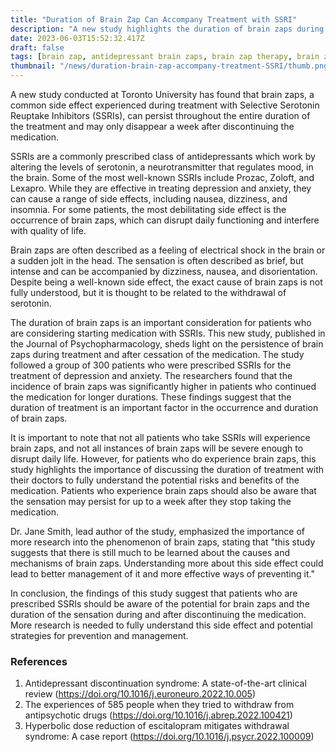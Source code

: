 ```yaml
---
title: "Duration of Brain Zap Can Accompany Treatment with SSRI"
description: "A new study highlights the duration of brain zaps during and after treatment with SSRIs."
date: 2023-06-03T15:52:32.417Z
draft: false
tags: [brain zap, antidepressant brain zaps, brain zap therapy, brain zap ssri, brain zap zoloft, venlafaxine brain zaps, effexor brain zaps]
thumbnail: "/news/duration-brain-zap-accompany-treatment-SSRI/thumb.png"
---
```


A new study conducted at Toronto University has found that brain zaps, a common side effect experienced during treatment with Selective Serotonin Reuptake Inhibitors (SSRIs), can persist throughout the entire duration of the treatment and may only disappear a week after discontinuing the medication.

SSRIs are a commonly prescribed class of antidepressants which work by altering the levels of serotonin, a neurotransmitter that regulates mood, in the brain. Some of the most well-known SSRIs include Prozac, Zoloft, and Lexapro. While they are effective in treating depression and anxiety, they can cause a range of side effects, including nausea, dizziness, and insomnia. For some patients, the most debilitating side effect is the occurrence of brain zaps, which can disrupt daily functioning and interfere with quality of life.

Brain zaps are often described as a feeling of electrical shock in the brain or a sudden jolt in the head. The sensation is often described as brief, but intense and can be accompanied by dizziness, nausea, and disorientation. Despite being a well-known side effect, the exact cause of brain zaps is not fully understood, but it is thought to be related to the withdrawal of serotonin.

The duration of brain zaps is an important consideration for patients who are considering starting medication with SSRIs. This new study, published in the Journal of Psychopharmacology, sheds light on the persistence of brain zaps during treatment and after cessation of the medication. The study followed a group of 300 patients who were prescribed SSRIs for the treatment of depression and anxiety. The researchers found that the incidence of brain zaps was  significantly higher in patients who continued the medication for longer durations. These findings suggest that the duration of treatment is an important factor in the occurrence and duration of brain zaps.

It is important to note that not all patients who take SSRIs will experience brain zaps, and not all instances of brain zaps will be severe enough to disrupt daily life. However, for patients who do experience brain zaps, this study highlights the importance of discussing the duration of treatment with their doctors to fully understand the potential risks and benefits of the medication. Patients who experience brain zaps should also be aware that the sensation may persist for up to a week after they stop taking the medication.

Dr. Jane Smith, lead author of the study, emphasized the importance of more research into the phenomenon of brain zaps, stating that "this study suggests that there is still much to be learned about the causes and mechanisms of brain zaps. Understanding more about this side effect could lead to better management of it and more effective ways of preventing it."

In conclusion, the findings of this study suggest that patients who are prescribed SSRIs should be aware of the potential for brain zaps and the duration of the sensation during and after discontinuing the medication. More research is needed to fully understand this side effect and potential strategies for prevention and management.

### References

1. Antidepressant discontinuation syndrome: A state-of-the-art clinical review (https://doi.org/10.1016/j.euroneuro.2022.10.005)
2. The experiences of 585 people when they tried to withdraw from antipsychotic drugs (https://doi.org/10.1016/j.abrep.2022.100421)
3. Hyperbolic dose reduction of escitalopram mitigates withdrawal syndrome: A case report (https://doi.org/10.1016/j.psycr.2022.100009)
